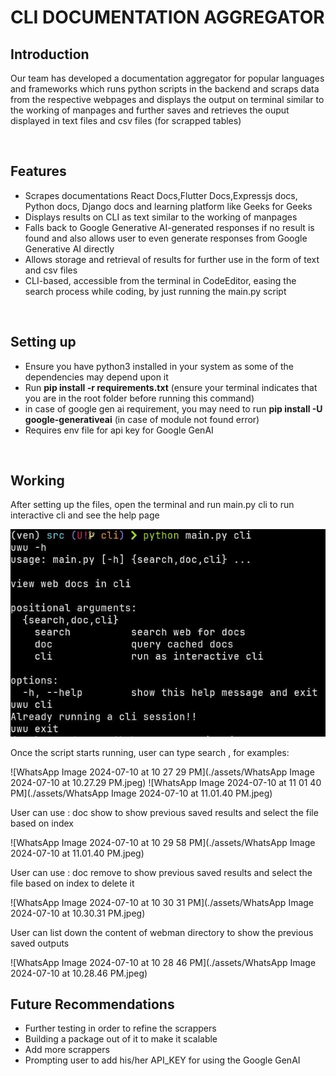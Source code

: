 <h1>CLI DOCUMENTATION AGGREGATOR</h1>
<h2>Introduction</h2>
<p>Our team has developed a documentation aggregator for popular languages and frameworks which runs python scripts in the backend and scraps data from the respective webpages and displays the output on terminal similar to the working of manpages and further saves and retrieves the ouput displayed in text files and csv files (for scrapped tables)</p>
<br>
<h2>Features</h2>
<ul>
    <li>Scrapes documentations React Docs,Flutter Docs,Expressjs docs, Python docs, Django docs and learning platform like Geeks for Geeks</li>
    <li>Displays results on CLI as text similar to the working of manpages</li>
    <li>Falls back to Google Generative AI-generated responses if no result is found and also allows user to even generate responses from Google Generative AI directly</li>
    <li>Allows storage and retrieval of results for further use in the form of text and csv files</li>
    <li>CLI-based, accessible from the terminal in CodeEditor, easing the search process while coding, by just running the main.py script</li>
</ul>
<br>
<h2>Setting up</h2>
<ul>
    <li>Ensure you have python3 installed in your system as some of the dependencies may depend upon it</li>
    <li>Run <strong>pip install -r requirements.txt</strong> (ensure your terminal indicates that you are in the root folder before running this command)</li>
    <li>in case of google gen ai requirement, you may need to run <strong>pip install -U google-generativeai</strong> (in case of module not found error)</li>
    <li>Requires env file for api key for Google GenAI</li>
</ul>
<br>
<h2>Working</h2>

 <p>After setting up the files, open the terminal and run main.py cli to run interactive cli and see the help page</p>
    <img src="./assets/WhatsApp Image 2024-07-10 at 10.26.58 PM.jpeg">

<p>Once the script starts running, user can type search <scrapper> <term_to_search> , for examples:</p>
    ![WhatsApp Image 2024-07-10 at 10 27 29 PM](./assets/WhatsApp Image 2024-07-10 at 10.27.29 PM.jpeg)
    ![WhatsApp Image 2024-07-10 at 11 01 40 PM](./assets/WhatsApp Image 2024-07-10 at 11.01.40 PM.jpeg)
    
<p>User can use : doc show <scrapper> to show previous saved results and select the file based on index</p>
    ![WhatsApp Image 2024-07-10 at 10 29 58 PM](./assets/WhatsApp Image 2024-07-10 at 11.01.40 PM.jpeg)

<p>User can use : doc remove <scrapper> to show previous saved results and select the file based on index to delete it</p>
    ![WhatsApp Image 2024-07-10 at 10 30 31 PM](./assets/WhatsApp Image 2024-07-10 at 10.30.31 PM.jpeg)

<p>User can list down the content of webman directory to show the previous saved outputs</p>
    ![WhatsApp Image 2024-07-10 at 10 28 46 PM](./assets/WhatsApp Image 2024-07-10 at 10.28.46 PM.jpeg)

<br>
<h2>Future Recommendations </h2>
<ul>
    <li>Further testing in order to refine the scrappers </li>
    <li>Building a package out of it to make it scalable</li>
    <li>Add more scrappers</li>
    <li>Prompting user to add his/her API_KEY for using the Google GenAI</li>
</ul>
